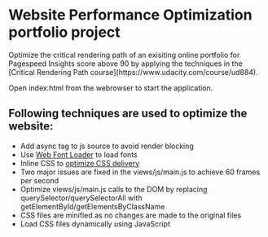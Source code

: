 <h1>Website Performance Optimization portfolio project</h1>

<p>Optimize the critical rendering path of an exisiting online portfolio for Pagespeed Insights score above 90 by applying the techniques in the [Critical Rendering Path course](https://www.udacity.com/course/ud884).</p>

<p>Open index.html from the webrowser to start the application.</p>


<h2>Following techniques are used to optimize the website:</h2>
<ul>
	<li>Add async tag to js source to avoid render blocking</li>
	<li>Use <a href="https://github.com/typekit/webfontloader">Web Font Loader</a> to load fonts</li>
	<li>Inline CSS to <a href="https://developers.google.com/speed/docs/insights/OptimizeCSSDelivery">optimize CSS delivery</a></li>
	<li>Two major issues are fixed in the views/js/main.js to achieve 60 frames per second</li>
	<li>Optimize views/js/main.js calls to the DOM by replacing querySelector/querySelectorAll with getElementById/getElementsByClassName</li>
	<li>CSS files are minified as no changes are made to the original files</li>
	<li>Load CSS files dynamically using JavaScript</li>
</ul>